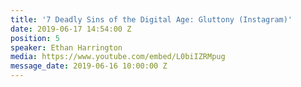 ```yaml
---
title: '7 Deadly Sins of the Digital Age: Gluttony (Instagram)'
date: 2019-06-17 14:54:00 Z
position: 5
speaker: Ethan Harrington
media: https://www.youtube.com/embed/L0biIZRMpug
message_date: 2019-06-16 10:00:00 Z
---
```


